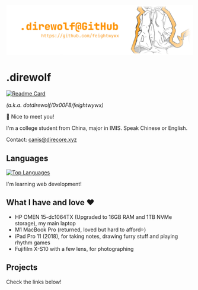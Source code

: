 ![head](https://github.com/feightwywx/feightwywx/blob/59620f8dd4384e8989d11f464fb7d8e0462337ed/91006224_p0_gh.jpg)

# .direwolf

[![Readme Card](https://github-readme-stats.vercel.app/api?username=feightwywx&show_icons=true&title_color=FF9400&icon_color=FF9400)](https://github.com/anuraghazra/github-readme-stats)

*(a.k.a. dotdirewolf/0x00F8/feightwywx)*

🐺 Nice to meet you!

I'm a college student from China, major in IMIS. Speak Chinese or English.

Contact: [canis@direcore.xyz](mailto:canis@direcore.xyz)

## Languages

[![Top Languages](https://github-readme-stats.vercel.app/api/top-langs/?username=feightwywx&hide=visual%20basic&layout=compact&title_color=FF9400)](https://github.com/anuraghazra/github-readme-stats)

I'm learning web development!

## What I have and love ❤

- HP OMEN 15-dc1064TX (Upgraded to 16GB RAM and 1TB NVMe storage), my main laptop
- M1 MacBook Pro (returned, loved but hard to afford💦)
- iPad Pro 11 (2018), for taking notes, drawing furry stuff and playing rhythm games
- Fujifilm X-S10 with a few lens, for photographing

## Projects

Check the links below!
